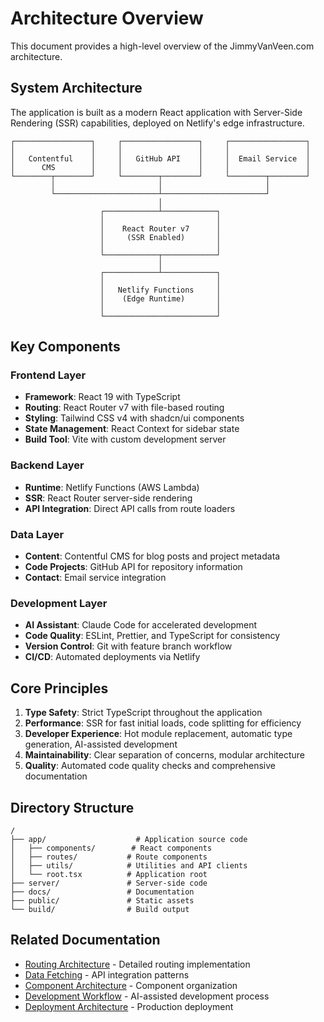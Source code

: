 # Architecture Overview

This document provides a high-level overview of the JimmyVanVeen.com
architecture.

## System Architecture

The application is built as a modern React application with Server-Side
Rendering (SSR) capabilities, deployed on Netlify's edge infrastructure.

```
┌─────────────────┐     ┌─────────────────┐     ┌─────────────────┐
│                 │     │                 │     │                 │
│   Contentful    │     │   GitHub API    │     │  Email Service  │
│      CMS        │     │                 │     │                 │
└────────┬────────┘     └────────┬────────┘     └────────┬────────┘
         │                       │                       │
         └───────────────────────┴───────────────────────┘
                                 │
                    ┌────────────┴────────────┐
                    │                         │
                    │    React Router v7      │
                    │     (SSR Enabled)       │
                    │                         │
                    └────────────┬────────────┘
                                 │
                    ┌────────────┴────────────┐
                    │                         │
                    │   Netlify Functions     │
                    │    (Edge Runtime)       │
                    │                         │
                    └─────────────────────────┘
```

## Key Components

### Frontend Layer

- **Framework**: React 19 with TypeScript
- **Routing**: React Router v7 with file-based routing
- **Styling**: Tailwind CSS v4 with shadcn/ui components
- **State Management**: React Context for sidebar state
- **Build Tool**: Vite with custom development server

### Backend Layer

- **Runtime**: Netlify Functions (AWS Lambda)
- **SSR**: React Router server-side rendering
- **API Integration**: Direct API calls from route loaders

### Data Layer

- **Content**: Contentful CMS for blog posts and project metadata
- **Code Projects**: GitHub API for repository information
- **Contact**: Email service integration

### Development Layer

- **AI Assistant**: Claude Code for accelerated development
- **Code Quality**: ESLint, Prettier, and TypeScript for consistency
- **Version Control**: Git with feature branch workflow
- **CI/CD**: Automated deployments via Netlify

## Core Principles

1. **Type Safety**: Strict TypeScript throughout the application
2. **Performance**: SSR for fast initial loads, code splitting for efficiency
3. **Developer Experience**: Hot module replacement, automatic type generation,
   AI-assisted development
4. **Maintainability**: Clear separation of concerns, modular architecture
5. **Quality**: Automated code quality checks and comprehensive documentation

## Directory Structure

```
/
├── app/                    # Application source code
│   ├── components/        # React components
│   ├── routes/           # Route components
│   ├── utils/            # Utilities and API clients
│   └── root.tsx          # Application root
├── server/               # Server-side code
├── docs/                 # Documentation
├── public/               # Static assets
└── build/                # Build output
```

## Related Documentation

- [Routing Architecture](./routing.md) - Detailed routing implementation
- [Data Fetching](./data-fetching.md) - API integration patterns
- [Component Architecture](./components.md) - Component organization
- [Development Workflow](./development-workflow.md) - AI-assisted development
  process
- [Deployment Architecture](./deployment.md) - Production deployment
